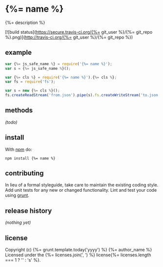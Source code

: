 # {%= name %}

{%= description %}

[![build status](https://secure.travis-ci.org/{%= git_user %}/{%= git_repo %}.png)](http://travis-ci.org/{%= git_user %}/{%= git_repo %})

## example
```js
var {%= js_safe_name %} = require('{%= name %}');
var s = {%= js_safe_name %}();
```

```js
var {%= cls %} = require('{%= name %}').{%= cls %};
var fs = require('fs');

var s = new {%= cls %}();
fs.createReadStream('from.json').pipe(s).fs.createWriteStream('to.json');
```

## methods
_(todo)_

## install
With [npm](http://npmjs.org) do:

```
npm install {%= name %}
```

## contributing
In lieu of a formal styleguide, take care to maintain the existing coding style.
Add unit tests for any new or changed functionality. Lint and test your code
using [grunt](http://gruntjs.com/).

## release history
_(nothing yet)_

## license
Copyright (c) {%= grunt.template.today('yyyy') %} {%= author_name %}
Licensed under the {%= licenses.join(', ') %} license{%= licenses.length === 1 ? '' : 's' %}.
